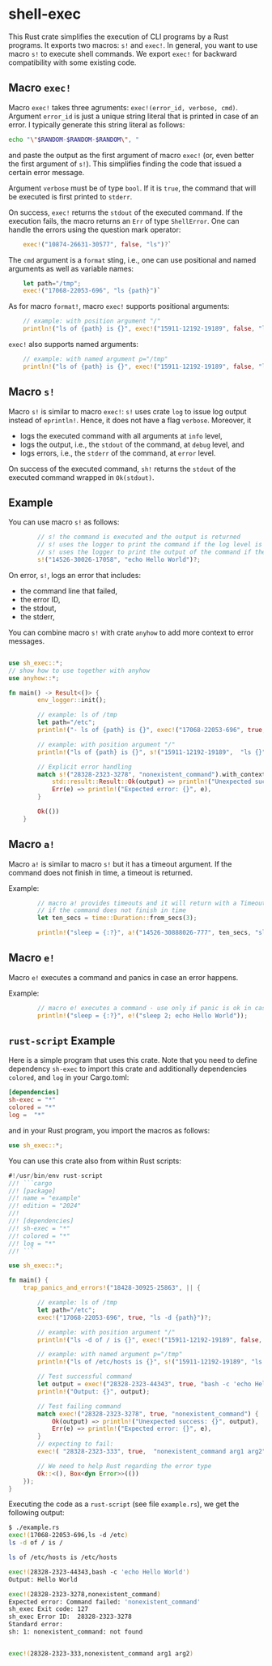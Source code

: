# shell-exec

This Rust crate simplifies the execution of CLI programs by a Rust programs. It exports two macros: `s!` and `exec!`. In general, you want to use macro `s!` to execute shell commands. We export  `exec!` for backward compatibility with some existing code.

## Macro `exec!`

Macro `exec!` takes three agruments: `exec!(error_id, verbose, cmd)`. Argument `error_id` is just a unique string literal that is printed in case of an error. I typically generate this string literal as follows:

```bash
echo "\"$RANDOM-$RANDOM-$RANDOM\", "
```

and paste the output as the first argument of macro `exec!` (or, even better the first argument of `s!`). This simplifies finding the code that issued a certain error message.

Argument `verbose` must be of type `bool`. If it is `true`, the command that will be executed is first printed to `stderr`.

On success, `exec!` returns the `stdout` of the executed command. If the execution fails, the macro returns an `Err` of type `ShellError`.  One can handle the errors using the question mark operator:

```rust
    exec!("10874-26631-30577", false, "ls")?`
```

The `cmd` argument is a `format` sting, i.e., one can use positional and named arguments as well as variable names:

```rust
    let path="/tmp";
    exec!("17068-22053-696", "ls {path}")`
```

As for macro `format!`,  macro `exec!` supports positional arguments:

```rust
    // example: with position argument "/"
    println!("ls of {path} is {}", exec!("15911-12192-19189", false, "ls {}", "/")?);
```

`exec!` also supports named arguments:

```rust
    // example: with named argument p="/tmp"
    println!("ls of {path} is {}", exec!("15911-12192-19189", false, "ls {p}", p="/tmp")?);
```

## Macro `s!`

Macro `s!` is similar to macro `exec!`: `s!` uses crate `log` to issue log output instead of `eprintln!`. 
Hence, it does not have a flag `verbose`.  Moreover, it  

- logs the executed command with all arguments at `info` level, 
- logs the output, i.e., the `stdout` of the command, at `debug` level, and 
- logs errors, i.e., the `stderr` of the command,  at `error` level.

On success of the executed command, `sh!` returns the `stdout` of the executed command wrapped in `Ok(stdout)`.


## Example

You can use macro `s!` as follows:

```rust
        // s! the command is executed and the output is returned
        // s! uses the logger to print the command if the log level is set to info
        // s! uses the logger to print the output of the command if the log level is set to debug
        s!("14526-30026-17058", "echo Hello World")?;
```

On error, `s!`, logs an error that includes:

- the command line that failed,
- the error ID,
- the stdout,
- the stderr,

You can combine macro `s!` with crate `anyhow` to add more context to error messages.

```Rust

use sh_exec::*;
// show how to use together with anyhow
use anyhow::*;

fn main() -> Result<()> {
        env_logger::init();

        // example: ls of /tmp
        let path="/etc";
        println!("- ls of {path} is {}", exec!("17068-22053-696", true, "ls {path}").with_context(|| format!("Very unexpected - ls failed on {path}"))?);

        // example: with position argument "/"
        println!("ls of {path} is {}", s!("15911-12192-19189",  "ls {}", "/").with_context(|| "Very unexpected - ls failed on /".to_string())?);

        // Explicit error handling
        match s!("28328-2323-3278", "nonexistent_command").with_context(|| "Failed to execute command 'nonexistent_command'".to_string()) {
            std::result::Result::Ok(output) => println!("Unexpected success: {}", output),
            Err(e) => println!("Expected error: {}", e),
        }

        Ok(())
    }
```

## Macro `a!`

Macro `a!` is similar to macro `s!` but it has a timeout argument. If the command does not
finish in time, a timeout is returned.

Example:

```Rust
        // macro a! provides timeouts and it will return with a Timeout error 
        // if the command does not finish in time
        let ten_secs = time::Duration::from_secs(3);

        println!("sleep = {:?}", a!("14526-30888026-777", ten_secs, "sleep 2; echo Hello World"));
```


## Macro `e!`

Macro `e!` executes a command and panics in case an error happens.

Example:

```Rust
        // macro e! executes a command - use only if panic is ok in case of errors
        println!("sleep = {:?}", e!("sleep 2; echo Hello World"));
```

## `rust-script` Example

Here is a simple program that uses this crate. Note that you need to define dependency `sh-exec` to import this crate and additionally dependencies `colored`, and `log` in your Cargo.toml:

```toml
[dependencies]
sh-exec = "*"
colored = "*"
log =  "*"
```

and in your Rust program, you import the macros as follows:

```Rust
use sh_exec::*;
```

You can use this crate also from within Rust scripts:

```rust
#!/usr/bin/env rust-script
//! ```cargo
//! [package]
//! name = "example"
//! edition = "2024"
//!
//! [dependencies]
//! sh-exec = "*"
//! colored = "*"
//! log = "*"
//! ```

use sh_exec::*;

fn main() {
    trap_panics_and_errors!("18428-30925-25863", || {

        // example: ls of /tmp
        let path="/etc";
        exec!("17068-22053-696", true, "ls -d {path}")?;

        // example: with position argument "/"
        println!("ls -d of / is {}", exec!("15911-12192-19189", false,  "ls -d {}", "/")?);

        // example: with named argument p="/tmp"
        println!("ls of /etc/hosts is {}", s!("15911-12192-19189", "ls {p}", p="/etc/hosts")?);

        // Test successful command
        let output = exec!("28328-2323-44343", true, "bash -c 'echo Hello World'")?;
        println!("Output: {}", output);

        // Test failing command
        match exec!("28328-2323-3278", true, "nonexistent_command") {
            Ok(output) => println!("Unexpected success: {}", output),
            Err(e) => println!("Expected error: {}", e),
        }
        // expecting to fail:
        exec!( "28328-2323-333", true,  "nonexistent_command arg1 arg2")?;

        // We need to help Rust regarding the error type
        Ok::<(), Box<dyn Error>>(())
    });
}
```

Executing the code as a `rust-script` (see file `example.rs`), we get the following output:

```bash
$ ./example.rs
exec!(17068-22053-696,ls -d /etc)
ls -d of / is /

ls of /etc/hosts is /etc/hosts

exec!(28328-2323-44343,bash -c 'echo Hello World')
Output: Hello World

exec!(28328-2323-3278,nonexistent_command)
Expected error: Command failed: 'nonexistent_command'
sh_exec Exit code: 127
sh_exec Error ID:  28328-2323-3278
Standard error:
sh: 1: nonexistent_command: not found


exec!(28328-2323-333,nonexistent_command arg1 arg2)
```
